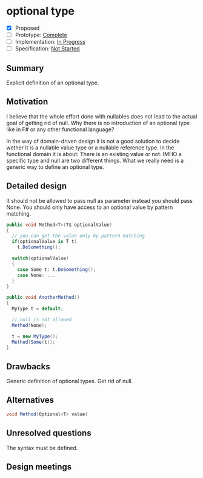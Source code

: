  # optional type

* [x] Proposed
* [ ] Prototype: [Complete](https://github.com/PROTOTYPE_OWNER/roslyn/BRANCH_NAME)
* [ ] Implementation: [In Progress](https://github.com/dotnet/roslyn/BRANCH_NAME)
* [ ] Specification: [Not Started](pr/1)

## Summary
[summary]: #summary

Explicit definition of an optional type.

## Motivation
[motivation]: #motivation

I believe that the whole effort done with nullables does not lead to the actual goal of getting rid of null.
Why there is no introduction of an optional type like in F# or any other functional language?  

In the way of domain-driven design it is not a good solution to decide wether it is a nullable value type or a nullable reference type.
In the functional domain it is about: There is an existing value or not. 
IMHO a specific type and null are two different things.
What we really need is a generic way to define an optional type.

## Detailed design
[design]: #detailed-design

It should not be allowed to pass null as parameter instead you should pass None.
You should only have access to an optional value by pattern matching.

```csharp
public void Method<T>(T$ optionalValue)
{
  // you can get the value only by pattern matching
  if(optionalValue is T t)
    t.DoSomething();

  switch(optionalValue)
  {
    case Some t: t.DoSomething();
    case None: ...
  }
}

public void AnotherMethod()
{
  MyType t = default;

  // null is not allowed
  Method(None);

  t = new MyType();
  Method(Some(t));
}
```
## Drawbacks
[drawbacks]: #drawbacks

Generic definition of optional types. Get rid of null.

## Alternatives
[alternatives]: #alternatives

```csharp
void Method(Optional<T> value)
```

## Unresolved questions
[unresolved]: #unresolved-questions

The syntax must be defined.

## Design meetings


